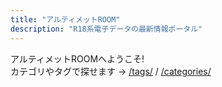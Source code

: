 ```yaml
---
title: "アルティメットROOM"
description: "R18系電子データの最新情報ポータル"
---
```


アルティメットROOMへようこそ!  
カテゴリやタグで探せます → [/tags/](/tags/) / [/categories/](/categories/)
